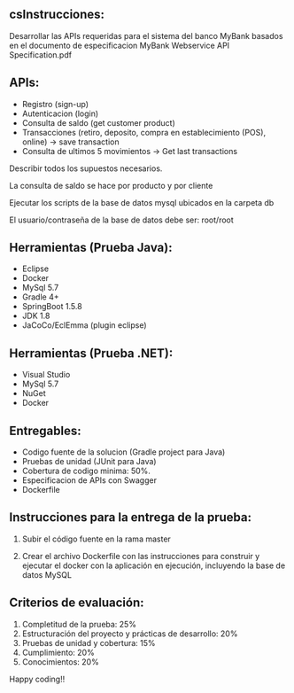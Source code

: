 csInstrucciones:
----------------
Desarrollar las APIs requeridas para el sistema del banco MyBank basados en el documento de especificacion MyBank Webservice API Specification.pdf

APIs:
---------------
 - Registro (sign-up) 
 - Autenticacion (login)
 - Consulta de saldo (get customer product)
 - Transacciones (retiro, deposito, compra en establecimiento (POS), online) -> save transaction
 - Consulta de ultimos 5 movimientos -> Get last transactions

Describir todos los supuestos necesarios.

La consulta de saldo se hace por producto y por cliente

Ejecutar los scripts de la base de datos mysql ubicados en la carpeta db

El usuario/contraseña de la base de datos debe ser: root/root

Herramientas (Prueba Java):
---------------
- Eclipse
- Docker
- MySql 5.7
- Gradle 4+
- SpringBoot 1.5.8
- JDK 1.8
- JaCoCo/EclEmma (plugin eclipse)

Herramientas (Prueba .NET):
---------------
- Visual Studio
- MySql 5.7
- NuGet
- Docker

Entregables:
---------------
- Codigo fuente de la solucion (Gradle project para Java)
- Pruebas de unidad (JUnit para Java)
- Cobertura de codigo minima: 50%.
- Especificacion de APIs con Swagger
- Dockerfile

Instrucciones para la entrega de la prueba:
--------------------
1. Subir el código fuente en la rama master

2. Crear el archivo Dockerfile con las instrucciones para construir y ejecutar el docker con la aplicación en ejecución, incluyendo la base de datos MySQL


Criterios de evaluación:
-----------------------
1. Completitud de la prueba: 25%
2. Estructuración del proyecto y prácticas de desarrollo: 20%
3. Pruebas de unidad y cobertura: 15%
4. Cumplimiento: 20%
5. Conocimientos: 20%

Happy coding!!